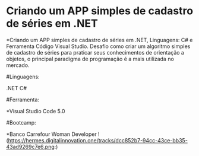 # Criando um APP simples de cadastro de séries em .NET

*Criando um APP simples de cadastro de séries em .NET,  Linguagens: C#  e  Ferramenta Código Visual Studio. 
Desafio  como criar um algoritmo simples de cadastro de séries para praticar seus conhecimentos de orientação a objetos, o principal paradigma de programação é a mais utilizada no mercado.

#Linguagens:

.NET
C#

#Ferramenta:

*Visual Studio Code 5.0

#Bootcamp:

*Banco Carrefour Woman Developer !(https://hermes.digitalinnovation.one/tracks/dcc852b7-94cc-43ce-bb35-43ad9269c7e6.png:)

